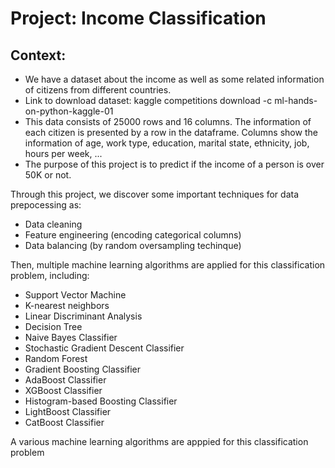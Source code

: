 # Project: Income Classification 


## Context:  
- We have a dataset about the income as well as some related information of citizens from different countries. 
- Link to download dataset:
  kaggle competitions download -c ml-hands-on-python-kaggle-01
- This data consists of 25000 rows and 16 columns. The information of each citizen is presented by a row in the dataframe. Columns show the information of age, work type, education, marital state, ethnicity, job, hours per week, ...
- The purpose of this project is to predict if the income of a person is over 50K or not. 

Through this project, we discover some important techniques for data prepocessing as:
 - Data cleaning 
 - Feature engineering (encoding categorical columns)
 - Data balancing (by random oversampling techinque)

Then, multiple machine learning algorithms are applied for this classification problem, including:
  + Support Vector Machine 
  + K-nearest neighbors
  + Linear Discriminant Analysis
  + Decision Tree
  + Naive Bayes Classifier 
  + Stochastic Gradient Descent Classifier
  + Random Forest
  + Gradient Boosting Classifier 
  + AdaBoost Classifier
  + XGBoost Classifier
  + Histogram-based Boosting Classifier
  + LightBoost Classifier
  + CatBoost Classifier 
  





A various machine learning algorithms are apppied for this classification problem
